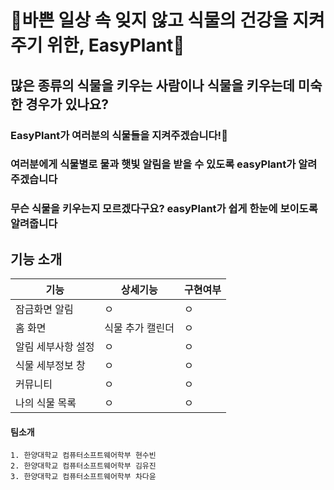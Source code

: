 # 🌱바쁜 일상 속 잊지 않고 식물의 건강을 지켜주기 위한, EasyPlant🌱

## 많은 종류의 식물을 키우는 사람이나 식물을 키우는데 미숙한 경우가 있나요?

### EasyPlant가 여러분의 식물들을 지켜주겠습니다!💚



### 여러분에게 식물별로 물과 햇빛 알림을 받을 수 있도록 easyPlant가 알려주겠습니다

### 무슨 식물을 키우는지 모르겠다구요? easyPlant가 쉽게 한눈에 보이도록 알려줍니다
 
 ## 기능 소개
|기능|상세기능|구현여부|
|---|---|---|
|잠금화면 알림|ㅇ|ㅇ|
|홈 화면|식물 추가  캘린더  |ㅇ|
|알림 세부사항 설정|ㅇ|ㅇ|
|식물 세부정보 창|ㅇ|ㅇ|
|커뮤니티|ㅇ|ㅇ|
|나의 식물 목록|ㅇ|ㅇ|


#### 팀소개
	1. 한양대학교 컴퓨터소프트웨어학부 현수빈
	2. 한양대학교 컴퓨터소프트웨어학부 김유진
	3. 한양대학교 컴퓨터소프트웨어학부 차다윤
